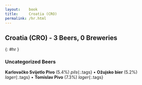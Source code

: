 ```yaml
---
layout:    book
title:     Croatia (CRO)
permalink: /hr.html
---
```


## Croatia (CRO) - 3 Beers, 0 Breweries
{: #hr }




### Uncategorized Beers

**Karlovačko Svijetlo Pivo** (5.4%) _pils_{:.tags}  • 
**Ožujsko bier** (5.2%) _lager_{:.tags}  • 
**Tomislav Pivo** (7.3%) _lager_{:.tags} 



 
